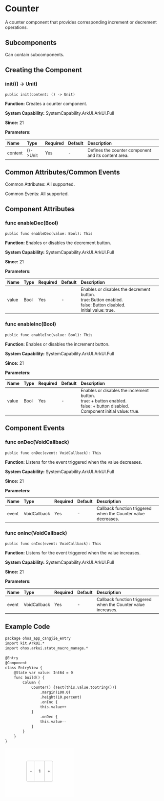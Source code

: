 # Counter

A counter component that provides corresponding increment or decrement operations.

## Subcomponents

Can contain subcomponents.

## Creating the Component

### init(() -> Unit)

```cangjie
public init(content: () -> Unit)
```

**Function:** Creates a counter component.

**System Capability:** SystemCapability.ArkUI.ArkUI.Full

**Since:** 21

**Parameters:**

| Name | Type | Required | Default | Description |
|:---|:---|:---|:---|:---|
| content | ()->Unit | Yes | - | Defines the counter component and its content area. |

## Common Attributes/Common Events

Common Attributes: All supported.

Common Events: All supported.

## Component Attributes

### func enableDec(Bool)

```cangjie
public func enableDec(value: Bool): This
```

**Function:** Enables or disables the decrement button.

**System Capability:** SystemCapability.ArkUI.ArkUI.Full

**Since:** 21

**Parameters:**

| Name | Type | Required | Default | Description |
|:---|:---|:---|:---|:---|
| value | Bool | Yes | - | Enables or disables the decrement button.<br>true: Button enabled.<br>false: Button disabled.<br>Initial value: true. |

### func enableInc(Bool)

```cangjie
public func enableInc(value: Bool): This
```

**Function:** Enables or disables the increment button.

**System Capability:** SystemCapability.ArkUI.ArkUI.Full

**Since:** 21

**Parameters:**

| Name | Type | Required | Default | Description |
|:---|:---|:---|:---|:---|
| value | Bool | Yes | - | Enables or disables the increment button.<br>true: + button enabled.<br>false: + button disabled.<br>Component initial value: true. |

## Component Events

### func onDec(VoidCallback)

```cangjie
public func onDec(event: VoidCallback): This
```

**Function:** Listens for the event triggered when the value decreases.

**System Capability:** SystemCapability.ArkUI.ArkUI.Full

**Since:** 21

**Parameters:**

| Name | Type | Required | Default | Description |
|:---|:---|:---|:---|:---|
| event | VoidCallback | Yes | - | Callback function triggered when the Counter value decreases. |

### func onInc(VoidCallback)

```cangjie
public func onInc(event: VoidCallback): This
```

**Function:** Listens for the event triggered when the value increases.

**System Capability:** SystemCapability.ArkUI.ArkUI.Full

**Since:** 21

**Parameters:**

| Name | Type | Required | Default | Description |
|:---|:---|:---|:---|:---|
| event | VoidCallback | Yes | - | Callback function triggered when the Counter value increases. |

## Example Code

<!-- run -->

```cangjie
package ohos_app_cangjie_entry
import kit.ArkUI.*
import ohos.arkui.state_macro_manage.*

@Entry
@Component
class EntryView {
    @State var value: Int64 = 0
    func build() {
        Column {
            Counter() {Text(this.value.toString())}
                .margin(100.0)
                .height(10.percent)
                .onInc {
                this.value++
            }
                .onDec {
                this.value--
            }
        }
    }
}
```

![counter](figures/counter.gif)
